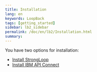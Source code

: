 ```yaml
---
title: Installation
lang: en
keywords: LoopBack
tags: [getting_started]
sidebar: lb2_sidebar
permalink: /doc/en/lb2/Installation.html
summary:
---
```


You have two options for installation:
- [Install StrongLoop](/doc/{{page.lang}}/lb2/Installing-StrongLoop.html)
- [Install IBM API Connect](/doc/{{page.lang}}/lb2/Installing-IBM-API-Connect.html)
